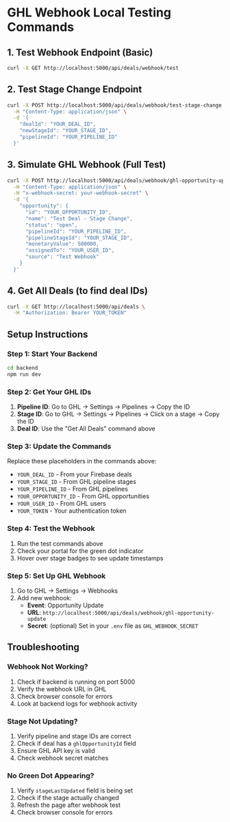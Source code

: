 # GHL Webhook Local Testing Commands

## 1. Test Webhook Endpoint (Basic)
```bash
curl -X GET http://localhost:5000/api/deals/webhook/test
```

## 2. Test Stage Change Endpoint
```bash
curl -X POST http://localhost:5000/api/deals/webhook/test-stage-change \
  -H "Content-Type: application/json" \
  -d '{
    "dealId": "YOUR_DEAL_ID",
    "newStageId": "YOUR_STAGE_ID", 
    "pipelineId": "YOUR_PIPELINE_ID"
  }'
```

## 3. Simulate GHL Webhook (Full Test)
```bash
curl -X POST http://localhost:5000/api/deals/webhook/ghl-opportunity-update \
  -H "Content-Type: application/json" \
  -H "x-webhook-secret: your-webhook-secret" \
  -d '{
    "opportunity": {
      "id": "YOUR_OPPORTUNITY_ID",
      "name": "Test Deal - Stage Change",
      "status": "open",
      "pipelineId": "YOUR_PIPELINE_ID",
      "pipelineStageId": "YOUR_STAGE_ID",
      "monetaryValue": 500000,
      "assignedTo": "YOUR_USER_ID",
      "source": "Test Webhook"
    }
  }'
```

## 4. Get All Deals (to find deal IDs)
```bash
curl -X GET http://localhost:5000/api/deals \
  -H "Authorization: Bearer YOUR_TOKEN"
```

## Setup Instructions

### Step 1: Start Your Backend
```bash
cd backend
npm run dev
```

### Step 2: Get Your GHL IDs
1. **Pipeline ID**: Go to GHL → Settings → Pipelines → Copy the ID
2. **Stage ID**: Go to GHL → Settings → Pipelines → Click on a stage → Copy the ID
3. **Deal ID**: Use the "Get All Deals" command above

### Step 3: Update the Commands
Replace these placeholders in the commands above:
- `YOUR_DEAL_ID` - From your Firebase deals
- `YOUR_STAGE_ID` - From GHL pipeline stages
- `YOUR_PIPELINE_ID` - From GHL pipelines
- `YOUR_OPPORTUNITY_ID` - From GHL opportunities
- `YOUR_USER_ID` - From GHL users
- `YOUR_TOKEN` - Your authentication token

### Step 4: Test the Webhook
1. Run the test commands above
2. Check your portal for the green dot indicator
3. Hover over stage badges to see update timestamps

### Step 5: Set Up GHL Webhook
1. Go to GHL → Settings → Webhooks
2. Add new webhook:
   - **Event**: Opportunity Update
   - **URL**: `http://localhost:5000/api/deals/webhook/ghl-opportunity-update`
   - **Secret**: (optional) Set in your `.env` file as `GHL_WEBHOOK_SECRET`

## Troubleshooting

### Webhook Not Working?
1. Check if backend is running on port 5000
2. Verify the webhook URL in GHL
3. Check browser console for errors
4. Look at backend logs for webhook activity

### Stage Not Updating?
1. Verify pipeline and stage IDs are correct
2. Check if deal has a `ghlOpportunityId` field
3. Ensure GHL API key is valid
4. Check webhook secret matches

### No Green Dot Appearing?
1. Verify `stageLastUpdated` field is being set
2. Check if the stage actually changed
3. Refresh the page after webhook test
4. Check browser console for errors
